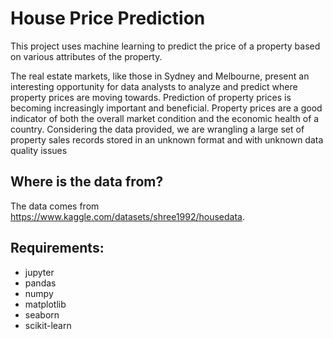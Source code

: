 # House Price Prediction

This project uses machine learning to predict the price of a property based on various attributes of the property.

The real estate markets, like those in Sydney and Melbourne, present an interesting opportunity for data analysts to analyze and predict where property prices are moving towards. Prediction of property prices is becoming increasingly important and beneficial. Property prices are a good indicator of both the overall market condition and the economic health of a country. Considering the data provided, we are wrangling a large set of property sales records stored in an unknown format and with unknown data quality issues

## Where is the data from?

The data comes from <https://www.kaggle.com/datasets/shree1992/housedata>.


## Requirements:  

- jupyter
- pandas
- numpy
- matplotlib
- seaborn
- scikit-learn
